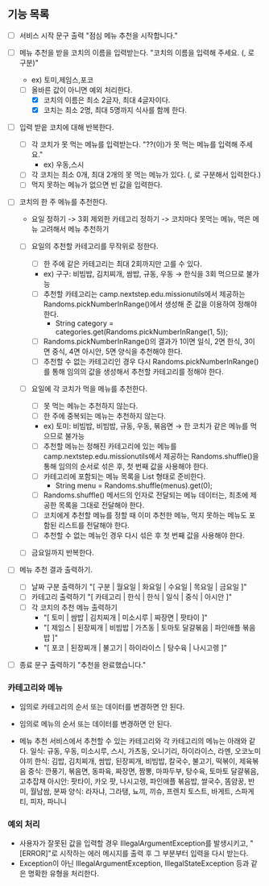 ## 기능 목록

- [ ] 서비스 시작 문구 출력 "점심 메뉴 추천을 시작합니다."

- [ ] 메뉴 추천을 받을 코치의 이름을 입력받는다. "코치의 이름을 입력해 주세요. (, 로 구분)"
    - ex) 토미,제임스,포코
    - [ ] 올바른 값이 아니면 예외 처리한다.
        - [x] 코치의 이름은 최소 2글자, 최대 4글자이다.
        - [x] 코치는 최소 2명, 최대 5명까지 식사를 함께 한다.

- [ ] 입력 받읕 코치에 대해 반복한다.
    - [ ] 각 코치가 못 먹는 메뉴를 입력받는다. "??(이)가 못 먹는 메뉴를 입력해 주세요."
        - ex) 우동,스시
    - [ ] 각 코치는 최소 0개, 최대 2개의 못 먹는 메뉴가 있다. (, 로 구분해서 입력한다.)
    - [ ] 먹지 못하는 메뉴가 없으면 빈 값을 입력한다.

- [ ] 코치의 한 주 메뉴를 추천한다.
    - 요일 정하기 -> 3회 제외한 카테고리 정하기 -> 코치마다 못먹는 메뉴, 먹은 메뉴 고려해서 메뉴 추천하기
    - [ ] 요일의 추천할 카테고리를 무작위로 정한다.
        - [ ] 한 주에 같은 카테고리는 최대 2회까지만 고를 수 있다.
        - ex) 구구: 비빔밥, 김치찌개, 쌈밥, 규동, 우동 → 한식을 3회 먹으므로 불가능

        - [ ] 추천할 카테고리는 camp.nextstep.edu.missionutils에서 제공하는 Randoms.pickNumberInRange()에서 생성해 준 값을 이용하여 정해야 한다.
            - String category = categories.get(Randoms.pickNumberInRange(1, 5));
        - [ ] Randoms.pickNumberInRange()의 결과가 1이면 일식, 2면 한식, 3이면 중식, 4면 아시안, 5면 양식을 추천해야 한다.
        - [ ] 추천할 수 없는 카테고리인 경우 다시 Randoms.pickNumberInRange()를 통해 임의의 값을 생성해서 추천할 카테고리를 정해야 한다.

    - [ ] 요일에 각 코치가 먹을 메뉴를 추천한다.
        - [ ] 못 먹는 메뉴는 추천하지 않는다.
        - [ ] 한 주에 중복되는 메뉴는 추천하지 않는다.
        - ex) 토미: 비빔밥, 비빔밥, 규동, 우동, 볶음면 → 한 코치가 같은 메뉴를 먹으므로 불가능

        - [ ] 추천할 메뉴는 정해진 카테고리에 있는 메뉴를 camp.nextstep.edu.missionutils에서 제공하는 Randoms.shuffle()을 통해 임의의 순서로 섞은 후, 첫 번째 값을
          사용해야 한다.
        - [ ] 카테고리에 포함되는 메뉴 목록을 List<String> 형태로 준비한다.
            - String menu = Randoms.shuffle(menus).get(0);
        - [ ] Randoms.shuffle() 메서드의 인자로 전달되는 메뉴 데이터는, 최초에 제공한 목록을 그대로 전달해야 한다.
        - [ ] 코치에게 추천할 메뉴를 정할 때 이미 추천한 메뉴, 먹지 못하는 메뉴도 포함된 리스트를 전달해야 한다.
        - [ ] 추천할 수 없는 메뉴인 경우 다시 섞은 후 첫 번째 값을 사용해야 한다.

    - [ ] 금요일까지 반복한다.

- [ ] 메뉴 추천 결과 출력하기.
    - [ ] 날짜 구분 출력하기 "[ 구분 | 월요일 | 화요일 | 수요일 | 목요일 | 금요일 ]"
    - [ ] 카테고리 출력하기 "[ 카테고리 | 한식 | 한식 | 일식 | 중식 | 아시안 ]"
    - [ ] 각 코치의 추천 메뉴 출력하기
        - "[ 토미 | 쌈밥 | 김치찌개 | 미소시루 | 짜장면 | 팟타이 ]"
        - "[ 제임스 | 된장찌개 | 비빔밥 | 가츠동 | 토마토 달걀볶음 | 파인애플 볶음밥 ]"
        - "[ 포코 | 된장찌개 | 불고기 | 하이라이스 | 탕수육 | 나시고렝 ]"

- [ ] 종료 문구 출력하기 "추천을 완료했습니다."

### 카테고리와 메뉴

- 임의로 카테고리의 순서 또는 데이터를 변경하면 안 된다.
- 임의로 메뉴의 순서 또는 데이터를 변경하면 안 된다.

- 메뉴 추천 서비스에서 추천할 수 있는 카테고리와 각 카테고리의 메뉴는 아래와 같다.
  일식: 규동, 우동, 미소시루, 스시, 가츠동, 오니기리, 하이라이스, 라멘, 오코노미야끼
  한식: 김밥, 김치찌개, 쌈밥, 된장찌개, 비빔밥, 칼국수, 불고기, 떡볶이, 제육볶음
  중식: 깐풍기, 볶음면, 동파육, 짜장면, 짬뽕, 마파두부, 탕수육, 토마토 달걀볶음, 고추잡채
  아시안: 팟타이, 카오 팟, 나시고렝, 파인애플 볶음밥, 쌀국수, 똠얌꿍, 반미, 월남쌈, 분짜
  양식: 라자냐, 그라탱, 뇨끼, 끼슈, 프렌치 토스트, 바게트, 스파게티, 피자, 파니니

### 예외 처리

- 사용자가 잘못된 값을 입력할 경우 IllegalArgumentException를 발생시키고, "[ERROR]"로 시작하는 에러 메시지를 출력 후 그 부분부터 입력을 다시 받는다.
- Exception이 아닌 IllegalArgumentException, IllegalStateException 등과 같은 명확한 유형을 처리한다.

